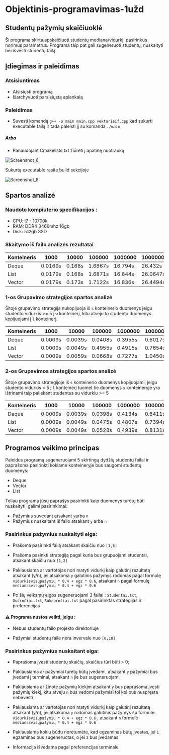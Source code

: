 # Objektinis-programavimas-1užd
## Studentų pažymių skaičiuoklė
Ši programa skirta apskaičiuoti studentų medianą/vidurkį, pasirinkus norimus parametrus. Programa taip pat gali sugeneruoti studentų, nuskaityti bei išvesti studentų failą.
## Įdiegimas ir paleidimas
### Atsisiuntimas
* Atsisiųsti programą
* Išarchyvuoti parsisiųstą aplankalą

### Paleidimas
* Suvesti komandą `g++ -o main main.cpp vektoriaif.cpp` kad sukurti executable failą ir tada paleisti jį su komanda `./main`
##### Arba
* Panaudojant Cmakelists.txt žiūrėti į apatinę nuotrauką

![Screenshot_6](https://user-images.githubusercontent.com/74875916/232324225-457d1a6a-3800-409d-91aa-215ef36be126.png)

Sukurtą executable rasite build sekcijoje

![Screenshot_8](https://user-images.githubusercontent.com/74875916/232324703-8389bfd0-91b0-433f-a986-375972a086e3.png)

## Spartos analizė
### Naudoto kompiuterio specifikacijos :
* CPU: i7 - 10700k
* RAM: DDR4 3466mhz 16gb
* Disk: 512gb SSD
### Skaitymo iš failo analizės rezultatai

|Konteineris| 1000 | 10000 | 100000 | 1000000 | 10000000 |
|-----------|------|-------|--------|---------|----------|
|  Deque    |0.0169s|0.168s| 1.6867s| 16.794s | 26.432s  |
|   List    |0.0179s|0.168s| 1.6871s| 16.844s | 26.0647s |
|  Vector   |0.0179s|0.173s| 1.7122s| 16.836s | 26.4494s |

### 1-os Grupavimo strategijos spartos analizė

Šitoje grupavimo strategija nukopijuoja iš `s` konteinerio  duomenys jeigu studento vidurkis >= 5 į `w` konteinerį, kitu atveju to studento duomenys kopijuojami į `l` konteinerį.

|Konteineris| 1000 | 10000 | 100000 | 1000000 | 10000000 |
|-----------|------|-------|--------|---------|----------|
|  Deque    |0.0009s|0.0039s| 0.0408s| 0.3955s | 0.6017s  |
|   List    |0.0009s|0.0049s| 0.4955s| 0.4915s | 0.7654s |
|  Vector   |0.0009s|0.0059s|0.0668s| 0.7277s | 1.0450s |

### 2-os Grupavimos strategijos spartos analizė

Šitoje grupavimo strategijoje iš `s` konteinerio duomenys kopijuojami, jeigu studento vidurkis < 5 į `l` konteinerį tuomet tie duomenys `s` konteineryje yra ištrinami taip paliekant studentus su vidurkiu >= 5

|Konteineris| 1000 | 10000 | 100000 | 1000000 | 10000000 |
|-----------|------|-------|--------|---------|----------|
|  Deque    |0.0009s|0.0039s| 0.0398s| 0.4134s | 0.6411s  |
|   List    |0.0009s|0.0049s| 0.0475s| 0.4807s | 0.7394s |
|  Vector   |0.0009s|0.0049s|0.0528s| 0.4939s | 0.8131s |

## Programos veikimo principas

Paleidus programą sugeneruojami 5 skirtingų dydžių studentų failai ir paprašoma pasirinkti kokiame konteineryje bus saugomi studentų duomenys:
* Deque
* Vector
* List

Toliau programa jūsų paprašys pasirinkti kaip duomenys turėtų būti nuskaityti, galimi pasirinkimai:
* Pažymius suvedant atsakant `y`arba `n`
* Pažymius nuskaitant iš failo atsakant `y` arba `n`

### Pasirinkus pažymius nuskaityti eiga:
* Prašoma pasirinkti failą atsakant skaičiu nuo `[1,5]`

* Prašoma pasinkti strategiją pagal kuria bus grupuojami studentai, atsakant skaičiu nuo `[1,2]`

* Paklausiama ar vartotojas nori matyti vidurkį kaip galutinį rezultatą atsakant (y/n), jei atsakoma `y` galutinis pažymys rodomas pagal formulę `vidurkisvisųpažymių * 0.4 + egz * 0.6`, atsakant `n` pagal formulę `medianasvisųpažymių * 0.4 + egz * 0.6`

* Po šių veiksmų eigos sugeneruojami 3 failai : `Studentai.txt`, `Gudročiai.txt`, `Bukapročiai.txt` pagal pasirinktas strategijas ir preferencijas

#### ⚠️ Programa nustos veikti, jeigu :
* Nebus studentų failo projekto direktoriuje

* Pažymiai studentų faile nėra invervale nuo `[0;10]`

### Pasirinkus pažymius nuskaitant eiga:
* Paprašoma įvesti studentų skaičių, skaičius tūri būti > 0;

* Paklausiama ar pažymiai turėtų būtų įvedami, atsakant `y` pažymiai bus įvedami į terminal, atsakant `n` jie bus sugeneruojami

* Paklausiama ar žinote pažymių kiekįm atsakant `y` bus paprašoma įvesti pažymių kiekį, kitu atveju `n` bus vedomi pažymiai tol kol bus nuspręsta nebevesti

* Paklausiama ar vartotojas nori matyti vidurkį kaip galutinį rezultatą atsakant (y/n), jei atsakoma `y` rodomas galutinis pažymys su formule `vidurkisvisųpažymių * 0.4 + egz * 0.6` , atsakant `n` formulė `medianasvisųpažymių * 0.4 + egz * 0.6`

* Paklausiama kokiu būdu norėtumėte, kad egzaminas būtų įvestas, jei `1` egzaminas bus sugeneruotas, o jei `2` bus įvedamas

* Informacija išvedama pagal preferencijas terminale
